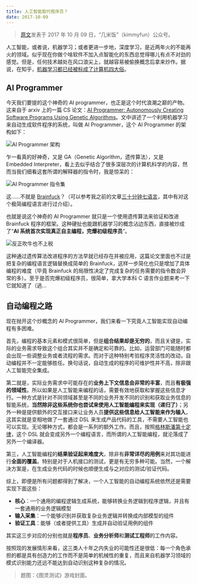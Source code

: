 ```yaml
---
title: 人工智能取代程序员？
date: 2017-10-09
---
```


> [原文](https://mp.weixin.qq.com/s/kvMZnPQiLWm2eBUOVCkOPQ)发表于 2017 年 10 月 09 日，“几米饭”（kimmyfun）公众号。

人工智能，或者说，机器学习；或者更进一步地，深度学习，是近两年火的不能再火的领域。似乎现在你做个啥软件不加入点智能化的东西总觉得哪儿有点不对劲的感觉。但是，任何技术越处在风口浪尖上，就越容易被偷换概念后拿来炒作。据说，在知乎，[机器学习都已经被标成了计算机四大俗](https://www.zhihu.com/question/38623027 "机器学习都已经被标成了计算机四大俗")。

## AI Programmer

今天我们要提的这个神奇的 AI programmer，也正是这个时代浪潮之巅的产物。
这来自于 arxiv 上的一篇 CS 论文：[AI Programmer: Autonomously Creating Software Programs Using Genetic Algorithms](https://arxiv.org/pdf/1709.05703.pdf "AI Programmer: Autonomously Creating Software Programs Using Genetic Algorithms")。文中讲述了一个利用机器学习来自动生成软件程序的系统，叫做 AI Programmer，这个 AI Programmer 的架构如下：

![AI Programmer 架构](https://imgkr.cn-bj.ufileos.com/df391574-bed8-48bf-9dfb-0aba0cb1dd65.jpeg)

乍一看真的好神奇，又是 GA（Genetic Algorithm，遗传算法），又是 Embedded Interpreter，看上去似乎结合了很多深层次的计算机科学的内容，然而当我们细看这套所谓的解释器的指令时，我是惊呆的：

![AI Programmer 指令集](https://imgkr.cn-bj.ufileos.com/a0df3d59-1715-4b81-8806-b5d7031daa37.jpeg)

这……不就是 [Brainfuck](https://en.wikipedia.org/wiki/Brainfuck "Brainfuck")？（可以参考我之前的文章[三十分钟七语言](https://mp.weixin.qq.com/s/oQY9yB2zkS3TWWm9CWJ3eQ)，其中有对这个极简编程语言进行过介绍）。

也就是说这个神奇的 AI Programmer 就只是一个使用遗传算法来验证和改进 Brainfuck 程序的框架。这种硬扯也能跟机器学习的概念沾边东西，直接被炒成了“**AI 系统首次实现真正自主编程，完爆初级程序员**”。

![反正吹牛也不上税](https://imgkr.cn-bj.ufileos.com/711999d3-71aa-4305-8c24-9e71d8335d59.png)

这种通过遗传算法改进程序的方法早就已经存在并被应用，这篇论文里面也不过是把复杂的编程语言逻辑替换成简单的 Brainfuck，这样一步简化也只是增加了具体编程的难度（毕竟 Brainfuck 的局限性决定了完成复杂的任务需要的指令数会异常的多）。至于是否完爆初级程序员，很简单，拿大学本科 C 语言作业题来考一下它就知道了（逃…

## 自动编程之路

现在抛开这个炒概念的 AI Programmer，我们来看一下究竟人工智能实现自动编程有多困难。

首先，编程的基本元素和模式很简单，但是**组合结果却是无穷的**，而且关键是，实际的业务需求导致这个组合其实并不是确定和可靠的。比如，运营部门可能随时都会出现一些调整业务或者流程的需求。而对于这种特别考验程序灵活性的改动，自动编程并不一定能够胜任。换句话说，自动生成的程序的可维护性并不高，除非跟人工智能完全集成。

第二就是，实际业务需求中可能存在的**业务上下文信息会非常的丰富**，而且**有极强的领域性**。所以如果是人工智能来编程的话，需要有效地获取和掌握这些信息才行。一种方式是针对不同领域甚至是不同的业务开发不同的识别和获取业务信息的智能系统，**当然除非这些系统你也尝试来使用人工智能编程来实现（递归了）**；另外一种是提供额外的交互接口来让业务人员**提供这些信息给人工智能来作为输入**，这其实就是变相地做了一套通过 DSL 来生成产品代码的工具，不需要人工智能也可以实现。无论哪种方式，都会是一系列的额外工作。而且，按照[格林斯潘第十定律](https://mp.weixin.qq.com/s/pqkXYl2x5XJ4RLToABmUMg)，这个 DSL 就会变成另外一个编程语言，而所谓的人工智能编程，就沦落成了另外一个编译器。

第三，人工智能编程的**结果验证起来难度大**，除非有**非常详尽的用例**来对其功能进行**全面的覆盖**。特别是对于人机接口的测试，更是有无穷多种可能。当然，一个解决方案是，在生成业务代码的时候也顺便生成与之对应的测试/验证代码。

综上，即便是所有问题都得到了解决，一个人工智能的自动编程系统依然还是需要实现下面这些：

- **核心**：一个通用的编程逻辑生成系统，能够转换业务逻辑到程序逻辑，并且有一套通用的业务逻辑模型
- **输入采集**：一个能够识别并获取复杂业务逻辑并转换成内部模型的组件
- **验证工具**：能够（或者提供工具）生成并自动验证用例的组件

其实这三步对应的分别也就是**程序员**、**业务分析师**和**测试工程师**的工作内容。

按照现的发展情形来看，这三类人十年之内失业的可能性还是很低：每一个角色承担的都是具有创造力的工作而不是简单的机械性的重复，而且来自机器学习领域的模式识别能力还远不能达到自动识别这种复杂的情况。

> 题图：《图灵测试》游戏封面。